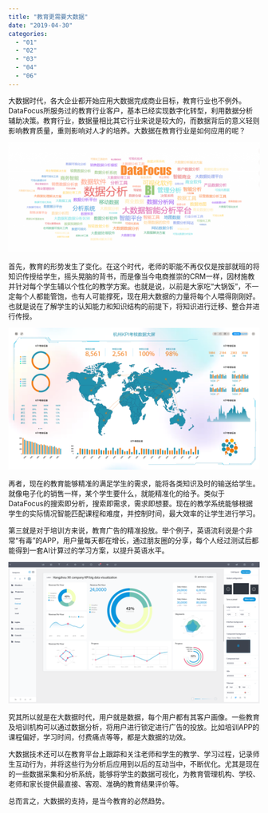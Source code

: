 ```yaml
---
title: "教育更需要大数据"
date: "2019-04-30"
categories: 
  - "01"
  - "02"
  - "03"
  - "04"
  - "06"
---
```


大数据时代，各大企业都开始应用大数据完成商业目标，教育行业也不例外。DataFocus所服务过的教育行业客户，基本已经实现数字化转型，利用数据分析辅助决策。教育行业，数据量相比其它行业来说是较大的，而数据背后的意义轻则影响教育质量，重则影响对人才的培养。大数据在教育行业是如何应用的呢？

![](images/微信截图_20190124175358-1024x450.png)

首先，教育的形势发生了变化。在这个时代，老师的职能不再仅仅是按部就班的将知识传授给学生，摇头晃脑的背书，而是像当今电商推崇的CRM一样，因材施教并针对每个学生辅以个性化的教学方案。也就是说，以前是大家吃“大锅饭”，不一定每个人都能管饱，也有人可能撑死，现在用大数据的力量将每个人喂得刚刚好。也就是说在了解学生的认知能力和知识结构的前提下，将知识进行迁移、整合并进行传授。

![](images/浅色-1024x576.png)

再者，现在的教育能够精准的满足学生的需求，能将各类知识及时的输送给学生。就像电子化的销售一样，某个学生要什么，就能精准化的给予。类似于DataFocus的搜索即分析，搜索即需求，需求即想要。现在的教学系统能够根据学生的实际情况智能匹配课程和难度，并控制时间，最大效率的让学生进行学习。

第三就是对于培训方来说，教育广告的精准投放。举个例子，英语流利说是个非常“有毒”的APP，用户量每天都在增长，通过朋友圈的分享，每个人经过测试后都能得到一套AI计算过的学习方案，以提升英语水平。

![](images/可视化大屏3-1024x576.png)

究其所以就是在大数据时代，用户就是数据，每个用户都有其客户画像。一些教育及培训机构可以通过数据分析，将用户进行锁定进行广告的投放。比如培训APP的课程偏好，学习时间，付费痛点等等，都是大数据的功效。

大数据技术还可以在教育平台上跟踪和关注老师和学生的教学、学习过程，记录师生互动行为，并将这些行为分析后应用到以后的互动当中，不断优化。尤其是现在的一些数据采集和分析系统，能够将学生的数据可视化，为教育管理机构、学校、老师和家长提供最直接、客观、准确的教育结果评价等。

总而言之，大数据的支持，是当今教育的必然趋势。
